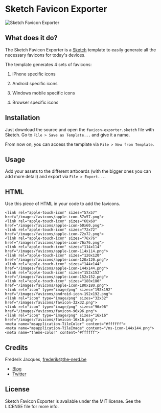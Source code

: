 # Sketch Favicon Exporter

![Sketch Favicon Exporter](http://cl.ly/3l190Z2V280E/sketch-app-favicon-exporter-blog-header.jpg)

## What does it do?
The Sketch Favicon Exporter is a [Sketch](https://www.sketchapp.com) template to easily generate all the necessary favicons for today's devices.

The template generates 4 sets of favicons:

1. iPhone specific icons

2. Android specific icons

3. Windows mobile specific icons

4. Browser specific icons


## Installation
Just download the source and open the `favicon-exporter.sketch` file with Sketch. Go to `File > Save as Template...` and give it a name.

From now on, you can access the template via `File > New from Template`.

## Usage
Add your assets to the different artboards (with the bigger ones you can add more detail) and export via `File > Export...`.

## HTML
Use this piece of HTML in your code to add the favicons.

```
<link rel="apple-touch-icon" sizes="57x57" href="/images/favicons/apple-icon-57x57.png">
<link rel="apple-touch-icon" sizes="60x60" href="/images/favicons/apple-icon-60x60.png">
<link rel="apple-touch-icon" sizes="72x72" href="/images/favicons/apple-icon-72x72.png">
<link rel="apple-touch-icon" sizes="76x76" href="/images/favicons/apple-icon-76x76.png">
<link rel="apple-touch-icon" sizes="114x114" href="/images/favicons/apple-icon-114x114.png">
<link rel="apple-touch-icon" sizes="120x120" href="/images/favicons/apple-icon-120x120.png">
<link rel="apple-touch-icon" sizes="144x144" href="/images/favicons/apple-icon-144x144.png">
<link rel="apple-touch-icon" sizes="152x152" href="/images/favicons/apple-icon-152x152.png">
<link rel="apple-touch-icon" sizes="180x180" href="/images/favicons/apple-icon-180x180.png">
<link rel="icon" type="image/png" sizes="192x192"  href="/images/favicons/android-icon-192x192.png">
<link rel="icon" type="image/png" sizes="32x32" href="/images/favicons/favicon-32x32.png">
<link rel="icon" type="image/png" sizes="96x96" href="/images/favicons/favicon-96x96.png">
<link rel="icon" type="image/png" sizes="16x16" href="/images/favicons/favicon-16x16.png">
<meta name="msapplication-TileColor" content="#ffffff">
<meta name="msapplication-TileImage" content="/ms-icon-144x144.png">
<meta name="theme-color" content="#ffffff">
```

## Credits
Frederik Jacques, frederik@the-nerd.be

* [Blog](http://www.the-nerd.be/blog)
* [Twitter](http://www.twitter.com/thenerd_be)

## License

Sketch Favicon Exporter is available under the MIT license. See the LICENSE file for more info.
